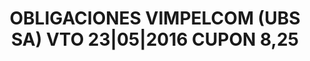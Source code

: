 ---
layout: asset
title: OBLIGACIONES VIMPELCOM (UBS SA) VTO 23|05|2016 CUPON 8,25
isin: XS0253861834
---